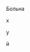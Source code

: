 Больна




























































































































































































х

























у






























й
